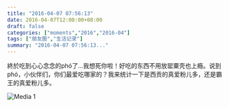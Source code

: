 ```yaml
---
title: "2016-04-07 07:56:13"
date: 2016-04-07T12:00:00+08:00
draft: false
categories: ["moments","2016","2016-04"]
tags: ["朋友圈","生活记录"]
summary: "2016-04-07 07:56:13..."
---
```


終於吃到心心念念的phó了…我想死你啦！好吃的东西不用放罂粟壳也上瘾。说到phó，小伙伴们，你们最爱吃哪家的？我来统计一下是西贡的真爱粉儿多，还是霸王的真爱粉儿多。

![Media 1](/Moments/photos/2016-04-07/201604070756130.jpg)

